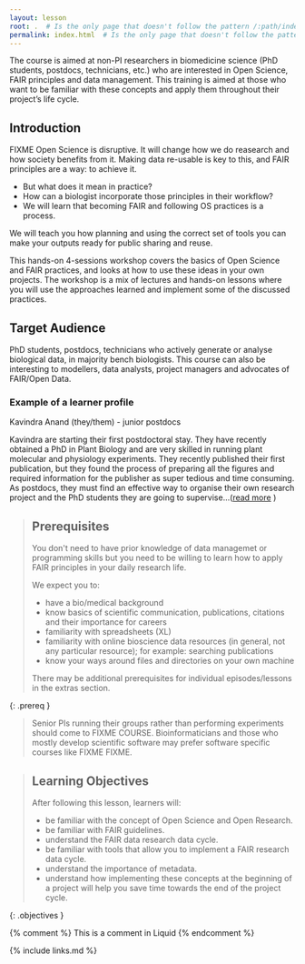 ```yaml
---
layout: lesson
root: .  # Is the only page that doesn't follow the pattern /:path/index.html
permalink: index.html  # Is the only page that doesn't follow the pattern /:path/index.html
---
```


The course is aimed at non-PI researchers in biomedicine science (PhD students, postdocs, technicians, etc.) who are interested in Open Science, FAIR principles and data management. This training is aimed at those who want to be familiar with these concepts and apply them throughout their project’s life cycle. 

## Introduction
FIXME Open Science is disruptive. It will change how we do reasearch and how society benefits from it. Making data re-usable is key to this, and FAIR principles are a way: to achieve it.
* But what does it mean in practice?
* How can a biologist incorporate those principles in their workflow?
* We will learn that becoming FAIR and following OS practices is a process.

We will teach you how planning and using the correct set of tools you can make your outputs ready for public sharing and reuse. 

This hands-on 4-sessions workshop covers the basics of Open Science and FAIR practices,
and looks at how to use these ideas in your own projects. The workshop is a mix of lectures
and hands-on lessons where you will use the approaches learned and implement some of the discussed practices. 

## Target Audience

PhD students, postdocs, technicians who actively generate or analyse biological data, in majority bench biologists. 
This course can also be interesting to modellers, data analysts, project managers and advocates of FAIR/Open Data.

### Example of a learner profile

Kavindra Anand (they/them) - junior postdocs 

Kavindra are starting their first postdoctoral stay. They have recently obtained a PhD in Plant Biology and are very skilled in running plant molecular and physiology experiments. They recently published their first publication, but they found the process of preparing all the figures and required information for the publisher as super tedious and time consuming.
As postdocs, they must find an effective way to organise their own research project and the PhD students
they are going to supervise...([read more](./learners) ) 

  
> ## Prerequisites
>
> You don't need to have prior knowledge of data managemet or programming skills but you need to be willing to learn how to apply FAIR principles
> in your daily research life.
> 
> We expect you to:
> * have a bio/medical background
> * know basics of scientific communication, publications, citations and their importance for careers
> * familiarity with spreadsheets (XL)
> * familiarity with online bioscience data resources (in general, not any particular resource); for example: searching publications
> * know your ways around files and directories on your own machine 
> 
> There may be additional prerequisites for individual episodes/lessons in the extras section.
> 
{: .prereq }

> Senior PIs running their groups rather than performing experiments should come to FIXME COURSE. 
> Bioinformaticians and those who mostly develop scientific software may prefer software specific courses like FIXME FIXME.
  
> ## Learning Objectives
>
> After following this lesson, learners will:
>
> * be familiar with the concept of Open Science and Open Research. 
> * be familiar with FAIR guidelines. 
> * understand the FAIR data research data cycle. 
> * be familiar with tools that allow you to implement a FAIR research data cycle. 
> * understand the importance of metadata. 
> * understand how implementing these concepts at the beginning of a project will help you save time towards the end of the project cycle. 
>
{: .objectives }


<!-- this is an html comment -->
{% comment %} This is a comment in Liquid {% endcomment %}


{% include links.md %}
